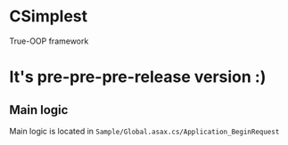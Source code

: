 # CSimplest
True-OOP framework

# It's pre-pre-pre-release version :)

## Main logic
Main logic is located in `Sample/Global.asax.cs/Application_BeginRequest`
